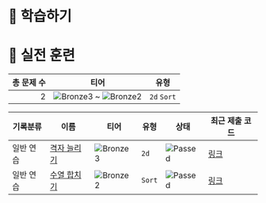 # 📖 학습하기

# 🥇 실전 훈련
|총 문제 수|티어|유형|
|---:|---|---|
|2|![Bronze3][b3] ~ ![Bronze2][b2]|`2d` `Sort`|

|기록분류|이름|티어|유형|상태|최근 제출 코드|
|---|---|---|---|---|---|
|일반 연습|[격자 늘리기](https://www.codetree.ai/training-field/search/problems/stretch-grid)|![Bronze3][b3]|`2d`|![Passed][passed]|[링크](https://github.com/leeeeeyeon/codetree-TILs/blob/main/241024/%EA%B2%A9%EC%9E%90%20%EB%8A%98%EB%A6%AC%EA%B8%B0/stretch-grid.java)|
|일반 연습|[수열 합치기](https://www.codetree.ai/training-field/search/problems/concatenation-of-sequences)|![Bronze2][b2]|`Sort`|![Passed][passed]|[링크](https://github.com/leeeeeyeon/codetree-TILs/blob/main/241024/%EC%88%98%EC%97%B4%20%ED%95%A9%EC%B9%98%EA%B8%B0/concatenation-of-sequences.java)|










[b5]: https://img.shields.io/badge/Bronze_5-%235D3E31.svg
[b4]: https://img.shields.io/badge/Bronze_4-%235D3E31.svg
[b3]: https://img.shields.io/badge/Bronze_3-%235D3E31.svg
[b2]: https://img.shields.io/badge/Bronze_2-%235D3E31.svg
[b1]: https://img.shields.io/badge/Bronze_1-%235D3E31.svg
[s5]: https://img.shields.io/badge/Silver_5-%23394960.svg
[s4]: https://img.shields.io/badge/Silver_4-%23394960.svg
[s3]: https://img.shields.io/badge/Silver_3-%23394960.svg
[s2]: https://img.shields.io/badge/Silver_2-%23394960.svg
[s1]: https://img.shields.io/badge/Silver_1-%23394960.svg
[g5]: https://img.shields.io/badge/Gold_5-%23FFC433.svg
[g4]: https://img.shields.io/badge/Gold_4-%23FFC433.svg
[g3]: https://img.shields.io/badge/Gold_3-%23FFC433.svg
[g2]: https://img.shields.io/badge/Gold_2-%23FFC433.svg
[g1]: https://img.shields.io/badge/Gold_1-%23FFC433.svg
[p5]: https://img.shields.io/badge/Platinum_5-%2376DDD8.svg
[p4]: https://img.shields.io/badge/Platinum_4-%2376DDD8.svg
[p3]: https://img.shields.io/badge/Platinum_3-%2376DDD8.svg
[p2]: https://img.shields.io/badge/Platinum_2-%2376DDD8.svg
[p1]: https://img.shields.io/badge/Platinum_1-%2376DDD8.svg
[passed]: https://img.shields.io/badge/Passed-%23009D27.svg
[failed]: https://img.shields.io/badge/Failed-%23D24D57.svg
[easy]: https://img.shields.io/badge/쉬움-%235cb85c.svg?for-the-badge
[medium]: https://img.shields.io/badge/보통-%23FFC433.svg?for-the-badge
[hard]: https://img.shields.io/badge/어려움-%23D24D57.svg?for-the-badge